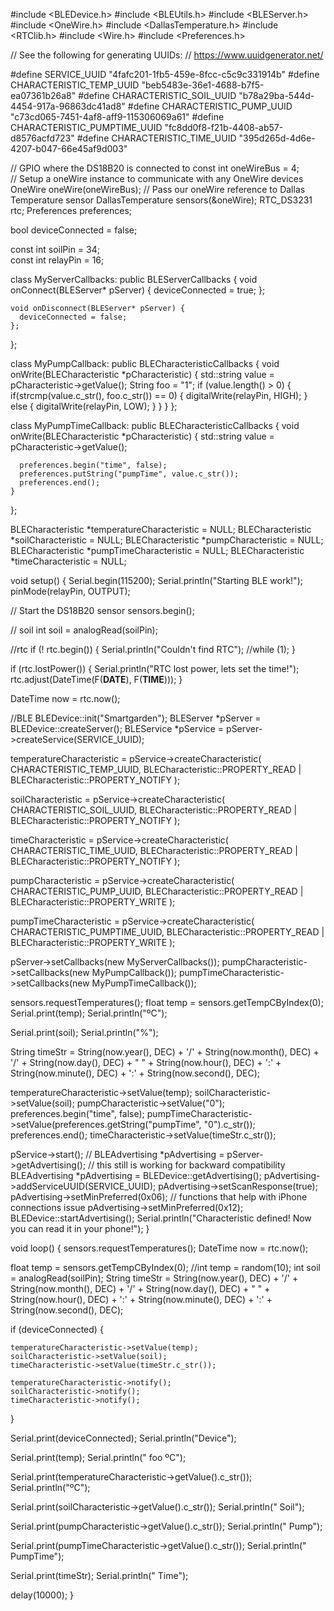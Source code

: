 #include <BLEDevice.h>
#include <BLEUtils.h>
#include <BLEServer.h>
#include <OneWire.h>
#include <DallasTemperature.h>
#include <RTClib.h>
#include <Wire.h>
#include <Preferences.h>

// See the following for generating UUIDs:
// https://www.uuidgenerator.net/

#define SERVICE_UUID        "4fafc201-1fb5-459e-8fcc-c5c9c331914b"
#define CHARACTERISTIC_TEMP_UUID "beb5483e-36e1-4688-b7f5-ea07361b26a8"
#define CHARACTERISTIC_SOIL_UUID "b78a29ba-544d-4454-917a-96863dc41ad8"
#define CHARACTERISTIC_PUMP_UUID "c73cd065-7451-4af8-aff9-115306069a61"
#define CHARACTERISTIC_PUMPTIME_UUID "fc8dd0f8-f21b-4408-ab57-d8576acfd723"
#define CHARACTERISTIC_TIME_UUID "395d265d-4d6e-4207-b047-66e45af9d003"

// GPIO where the DS18B20 is connected to
const int oneWireBus = 4;     
// Setup a oneWire instance to communicate with any OneWire devices
OneWire oneWire(oneWireBus);
// Pass our oneWire reference to Dallas Temperature sensor 
DallasTemperature sensors(&oneWire);
RTC_DS3231 rtc;
Preferences preferences;

bool deviceConnected = false;

const int soilPin = 34;  
const int relayPin = 16;  

class MyServerCallbacks: public BLEServerCallbacks {
    void onConnect(BLEServer* pServer) {
      deviceConnected = true;
    };

    void onDisconnect(BLEServer* pServer) {
      deviceConnected = false;
    };
};

class MyPumpCallback: public BLECharacteristicCallbacks {
    void onWrite(BLECharacteristic *pCharacteristic) {
      std::string value = pCharacteristic->getValue();
      String foo = "1";
      if (value.length() > 0) {
        if(strcmp(value.c_str(), foo.c_str()) == 0) {
          digitalWrite(relayPin, HIGH);
        } else {
          digitalWrite(relayPin, LOW);
        }
      }
    }
};

class MyPumpTimeCallback: public BLECharacteristicCallbacks {
    void onWrite(BLECharacteristic *pCharacteristic) {
      std::string value = pCharacteristic->getValue();
      
      preferences.begin("time", false);
      preferences.putString("pumpTime", value.c_str());
      preferences.end();
    }
};

BLECharacteristic *temperatureCharacteristic = NULL;
BLECharacteristic *soilCharacteristic = NULL;
BLECharacteristic *pumpCharacteristic = NULL;
BLECharacteristic *pumpTimeCharacteristic = NULL;
BLECharacteristic *timeCharacteristic = NULL;

void setup() {
  Serial.begin(115200);
  Serial.println("Starting BLE work!");
  pinMode(relayPin, OUTPUT);

  // Start the DS18B20 sensor
  sensors.begin();

  // soil
  int soil = analogRead(soilPin);

  //rtc
  if (! rtc.begin()) {
    Serial.println("Couldn't find RTC");
    //while (1);
  }

  if (rtc.lostPower()) {
    Serial.println("RTC lost power, lets set the time!");
    rtc.adjust(DateTime(F(__DATE__), F(__TIME__)));
  }

  DateTime now = rtc.now();

  //BLE
  BLEDevice::init("Smartgarden");
  BLEServer *pServer = BLEDevice::createServer();
  BLEService *pService = pServer->createService(SERVICE_UUID);
  
  temperatureCharacteristic = pService->createCharacteristic(
                                 CHARACTERISTIC_TEMP_UUID,
                                 BLECharacteristic::PROPERTY_READ |
                                 BLECharacteristic::PROPERTY_NOTIFY
                               );

  soilCharacteristic = pService->createCharacteristic(
                         CHARACTERISTIC_SOIL_UUID,
                         BLECharacteristic::PROPERTY_READ |
                         BLECharacteristic::PROPERTY_NOTIFY
                       );

  timeCharacteristic = pService->createCharacteristic(
                         CHARACTERISTIC_TIME_UUID,
                         BLECharacteristic::PROPERTY_READ |
                         BLECharacteristic::PROPERTY_NOTIFY
                       );

  pumpCharacteristic = pService->createCharacteristic(
                         CHARACTERISTIC_PUMP_UUID,
                         BLECharacteristic::PROPERTY_READ |
                         BLECharacteristic::PROPERTY_WRITE
                       );

  pumpTimeCharacteristic = pService->createCharacteristic(
                         CHARACTERISTIC_PUMPTIME_UUID,
                         BLECharacteristic::PROPERTY_READ |
                         BLECharacteristic::PROPERTY_WRITE
                       );

  pServer->setCallbacks(new MyServerCallbacks());
  pumpCharacteristic->setCallbacks(new MyPumpCallback());
  pumpTimeCharacteristic->setCallbacks(new MyPumpTimeCallback());

  sensors.requestTemperatures(); 
  float temp = sensors.getTempCByIndex(0);
  Serial.print(temp);
  Serial.println("ºC");

  Serial.print(soil);
  Serial.println("%");

  String timeStr = String(now.year(), DEC) + '/' + String(now.month(), DEC) + '/' + String(now.day(), DEC) + " " + String(now.hour(), DEC) + ':' + String(now.minute(), DEC) + ':' + String(now.second(), DEC);

  temperatureCharacteristic->setValue(temp);
  soilCharacteristic->setValue(soil);
  pumpCharacteristic->setValue("0");
  preferences.begin("time", false);
  pumpTimeCharacteristic->setValue(preferences.getString("pumpTime", "0").c_str());
  preferences.end();
  timeCharacteristic->setValue(timeStr.c_str());
  
  pService->start();
  // BLEAdvertising *pAdvertising = pServer->getAdvertising();  // this still is working for backward compatibility
  BLEAdvertising *pAdvertising = BLEDevice::getAdvertising();
  pAdvertising->addServiceUUID(SERVICE_UUID);
  pAdvertising->setScanResponse(true);
  pAdvertising->setMinPreferred(0x06);  // functions that help with iPhone connections issue
  pAdvertising->setMinPreferred(0x12);
  BLEDevice::startAdvertising();
  Serial.println("Characteristic defined! Now you can read it in your phone!");
}

void loop() {
  sensors.requestTemperatures(); 
  DateTime now = rtc.now();
    
  float temp = sensors.getTempCByIndex(0);
  //int temp = random(10);
  int soil = analogRead(soilPin);
  String timeStr = String(now.year(), DEC) + '/' + String(now.month(), DEC) + '/' + String(now.day(), DEC) + " " + String(now.hour(), DEC) + ':' + String(now.minute(), DEC) + ':' + String(now.second(), DEC);

  if (deviceConnected) {
  
    temperatureCharacteristic->setValue(temp);
    soilCharacteristic->setValue(soil);
    timeCharacteristic->setValue(timeStr.c_str());
    
    temperatureCharacteristic->notify();
    soilCharacteristic->notify();
    timeCharacteristic->notify();
  }

  Serial.print(deviceConnected);
  Serial.println("Device");

  Serial.print(temp);
  Serial.println(" foo ºC");

  Serial.print(temperatureCharacteristic->getValue().c_str());
  Serial.println("ºC");

  Serial.print(soilCharacteristic->getValue().c_str());
  Serial.println(" Soil");

  Serial.print(pumpCharacteristic->getValue().c_str());
  Serial.println(" Pump");

  Serial.print(pumpTimeCharacteristic->getValue().c_str());
  Serial.println(" PumpTime");

  Serial.print(timeStr);
  Serial.println(" Time");
  
  delay(10000);
}